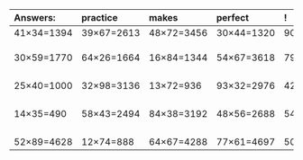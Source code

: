 | Answers: | practice | makes | perfect | ! |
| :--- | :--- | :--- | :--- | :--- |
| 41×34=1394 | 39×67=2613 | 48×72=3456 | 30×44=1320 | 90×41=3690 | 
|   |   |   |   |   | 
|   |   |   |   |   | 
|   |   |   |   |   | 
| 30×59=1770 | 64×26=1664 | 16×84=1344 | 54×67=3618 | 79×31=2449 | 
|   |   |   |   |   | 
|   |   |   |   |   | 
|   |   |   |   |   | 
|   |   |   |   |   | 
| 25×40=1000 | 32×98=3136 | 13×72=936 | 93×32=2976 | 42×88=3696 | 
|   |   |   |   |   | 
|   |   |   |   |   | 
|   |   |   |   |   | 
|   |   |   |   |   | 
| 14×35=490 | 58×43=2494 | 84×38=3192 | 48×56=2688 | 54×41=2214 | 
|   |   |   |   |   | 
|   |   |   |   |   | 
|   |   |   |   |   | 
|   |   |   |   |   | 
| 52×89=4628 | 12×74=888 | 64×67=4288 | 77×61=4697 | 50×68=3400 | 
